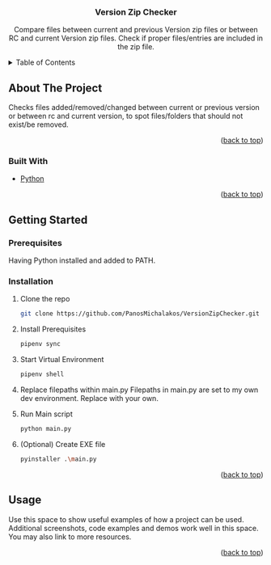 <h3 align="center">Version Zip Checker</h3>

  <p align="center">
    Compare files between current and previous Version zip files or between RC and current Version zip files. Check if proper files/entries are included in the zip file.
    <br />
    

<!-- TABLE OF CONTENTS -->
<details>
  <summary>Table of Contents</summary>
  <ol>
    <li>
      <a href="#about-the-project">About The Project</a>
      <ul>
        <li><a href="#built-with">Built With</a></li>
      </ul>
    </li>
    <li>
      <a href="#getting-started">Getting Started</a>
      <ul>
        <li><a href="#prerequisites">Prerequisites</a></li>
        <li><a href="#installation">Installation</a></li>
      </ul>
    </li>
    <li><a href="#usage">Usage</a></li>
  </ol>
</details>



<!-- ABOUT THE PROJECT -->
## About The Project

Checks files added/removed/changed between current or previous version or between rc and current version, to spot files/folders that should not exist/be removed.

<p align="right">(<a href="#top">back to top</a>)</p>



### Built With

* [Python](https://www.python.org/)


<p align="right">(<a href="#top">back to top</a>)</p>



<!-- GETTING STARTED -->
## Getting Started

### Prerequisites

Having Python installed and added to PATH.

### Installation

1. Clone the repo
   ```sh
   git clone https://github.com/PanosMichalakos/VersionZipChecker.git
   ```
2. Install Prerequisites
   ```sh
   pipenv sync
   ```
3. Start Virtual Environment
   ```sh
   pipenv shell
   ```
4. Replace filepaths within main.py
Filepaths in main.py are set to my own dev environment. Replace with your own.

5. Run Main script
   ```sh
   python main.py
   ```
6. (Optional) Create EXE file
   ```sh
   pyinstaller .\main.py
   ```

<p align="right">(<a href="#top">back to top</a>)</p>



<!-- USAGE EXAMPLES -->
## Usage

Use this space to show useful examples of how a project can be used. Additional screenshots, code examples and demos work well in this space. You may also link to more resources.


<p align="right">(<a href="#top">back to top</a>)</p>
